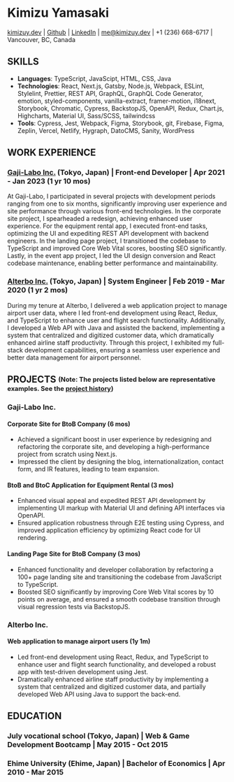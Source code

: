 # Kimizu Yamasaki

 [kimizuy.dev](https://kimizuy.dev/) | [Github](https://github.com/kimizuy) | [LinkedIn](https://www.linkedin.com/in/kimizuy) | [me@kimizuy.dev](mailto:me@kimizuy.dev) | +1 (236) 668-6717 | Vancouver, BC, Canada

## SKILLS

- **Languages**: TypeScript, JavaScipt, HTML, CSS, Java
- **Technologies**: React, Next.js, Gatsby, Node.js, Webpack, ESLint, Stylelint, Prettier, REST API, GraphQL, GraphQL Code Generator, emotion, styled-components, vanilla-extract, framer-motion, i18next, Storybook, Chromatic, Cypress, BackstopJS, OpenAPI, Redux, Chart.js, Highcharts, Material UI, Sass/SCSS, tailwindcss
- **Tools**: Cypress, Jest, Webpack, Figma, Storybook, git, Firebase, Figma, Zeplin, Vercel, Netlify, Hygraph, DatoCMS, Sanity, WordPress

## WORK EXPERIENCE

### [Gaji-Labo Inc.](https://www.gaji.jp) (Tokyo, Japan) | Front-end Developer | Apr 2021 - Jan 2023 (1 yr 10 mos)

At Gaji-Labo, I participated in several projects with development periods ranging from one to six months, significantly improving user experience and site performance through various front-end technologies. In the corporate site project, I spearheaded a redesign, achieving enhanced user experience. For the equipment rental app, I executed front-end tasks, optimizing the UI and expediting REST API development with backend engineers. In the landing page project, I transitioned the codebase to TypeScript and improved Core Web Vital scores, boosting SEO significantly. Lastly, in the event app project, I led the UI design conversion and React codebase maintenance, enabling better performance and maintainability.

### [Alterbo Inc.](https://alterbo.jp) (Tokyo, Japan) | System Engineer | Feb 2019 - Mar 2020 (1 yr 2 mos)

During my tenure at Alterbo, I delivered a web application project to manage airport user data, where I led front-end development using React, Redux, and TypeScript to enhance user and flight search functionality. Additionally, I developed a Web API with Java and assisted the backend, implementing a system that centralized and digitized customer data, which dramatically enhanced airline staff productivity. Through this project, I exhibited my full-stack development capabilities, ensuring a seamless user experience and better data management for airport personnel.

## PROJECTS <sub><sup>(Note: The projects listed below are representative examples. See the <a href="/resume/project-history">project history</a>)</sup></sub>

### Gaji-Labo Inc.

#### Corporate Site for BtoB Company (6 mos)

- Achieved a significant boost in user experience by redesigning and refactoring the corporate site, and developing a high-performance project from scratch using Next.js.
- Impressed the client by designing the blog, internationalization, contact form, and IR features, leading to team expansion.

#### BtoB and BtoC Application for Equipment Rental (3 mos)

- Enhanced visual appeal and expedited REST API development by implementing UI markup with Material UI and defining API interfaces via OpenAPI.
- Ensured application robustness through E2E testing using Cypress, and improved application efficiency by optimizing React code for UI rendering.

#### Landing Page Site for BtoB Company (3 mos)

- Enhanced functionality and developer collaboration by refactoring a 100+ page landing site and transitioning the codebase from JavaScript to TypeScript.
- Boosted SEO significantly by improving Core Web Vital scores by 10 points on average, and ensured a smooth codebase transition through visual regression tests via BackstopJS.

### Alterbo Inc.

#### Web application to manage airport users (1y 1m)

- Led front-end development using React, Redux, and TypeScript to enhance user and flight search functionality, and developed a robust app with test-driven development using Jest.
- Dramatically enhanced airline staff productivity by implementing a system that centralized and digitized customer data, and partially developed Web API using Java to support the back-end.


## EDUCATION

### July vocational school (Tokyo, Japan) | Web & Game Development Bootcamp | May 2015 - Oct 2015

### Ehime University (Ehime, Japan) | Bachelor of Economics | Apr 2010 - Mar 2015

